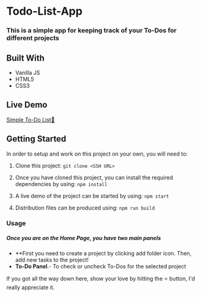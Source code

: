 # Todo-List-App

### This is a simple app for keeping track of your To-Dos for different projects
<!-- 
<div align="center"><img src="https://user-images.githubusercontent.com/57453561/100431710-8b110500-30be-11eb-8bd5-efa47196d808.png" alt="image" width="900" /></div>
**Note:** This website works best with high res screens (1080p and up). Check the [improvements section](#improvements) for future updates.
-->



## Built With 

- Vanilla JS
- HTML5
- CSS3

## Live Demo

[Simple To-Do List:bookmark_tabs:](https://tomo5524.github.io/ToDoList-APP/)


## Getting Started

In order to setup and work on this project on your own, you will need to:

1. Clone this project:
`git clone <SSH URL>`

2. Once you have cloned this project, you can install the required dependencies by using:
`npm install`

3. A live demo of the project can be started by using:
`npm start`

4. Distribution files can be produced using:
`npm run build`

### Usage

##### Once you are on the Home Page, you have two main panels
- **First you need to create a project by clicking add folder icon. Then, add new tasks to the project!
- **To-Do Panel**.- To check or uncheck To-Dos for the selected project

<!--
## Improvements

Features we are going to add to this app:
- Bug test and squash some bugs
- Add option to add due time for to-do
- Add functionailty to rearrange projects and to-dos by dragging and dropping
- Approach a Responsive Web Design(RWD)
- Move from HTML and vanilla CSS to React Js framework

## Acknowledgement

Design inspired by [Notion](https://notion.so/)

## 🤝 Contributing

Contributions, issues, and feature requests are welcome!

## Show your support
-->



If you got all the way down here, show your love by hitting the ⭐️ button, I'd really appreciate it.

